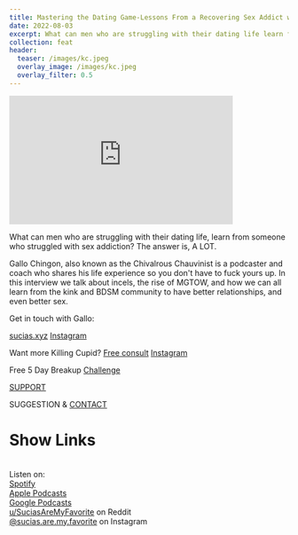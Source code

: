 ```yaml
---
title: Mastering the Dating Game-Lessons From a Recovering Sex Addict with Gallo Chingon
date: 2022-08-03
excerpt: What can men who are struggling with their dating life learn from a sex addict?
collection: feat
header:
  teaser: /images/kc.jpeg
  overlay_image: /images/kc.jpeg
  overlay_filter: 0.5
---
```


<iframe src='https://open.spotify.com/embed/episode/4YSJebUGmyOhfU0JbxNeKy' width='80%' height='232' frameborder='0' allowtransparency='true' allow='encrypted-media'></iframe>

What can men who are struggling with their dating life, learn from someone who struggled with sex addiction? The answer is, A LOT.

Gallo Chingon, also known as the Chivalrous Chauvinist is a podcaster and coach who shares his life experience so you don't have to fuck yours up. In this interview we talk about incels, the rise of MGTOW, and how we can all learn from the kink and BDSM community to have better relationships, and even better sex.

Get in touch with Gallo:

[sucias.xyz](https://sucias.xyz)
[Instagram](https://www.instagram.com/sucias.are.my.favorite)

Want more Killing Cupid?
[Free consult](https://app.squarespacescheduling.com/schedule.php?owner=26058093&appointmentType=32780901)
[Instagram](https://www.instagram.com/killingcupid__)

Free 5 Day Breakup [Challenge](https://www.killingcupid.com/5-day-breakup-challenge)

[SUPPORT](https://www.buymeacoffee.com/NadiaAni)

SUGGESTION & <a href="mailto:Nadia@KilllingCupid.com">CONTACT</a> 

# Show Links

<br> Listen on:
<br> [Spotify](https://open.spotify.com/show/3XjoipCU3QzeIaQAAQpBdW)  <a href='https://open.spotify.com/show/3XjoipCU3QzeIaQAAQpBdW'><i class='fab fa-spotify'></i></a>
<br> [Apple Podcasts](https://podcasts.apple.com/us/podcast/sucias-are-my-favorite/id1548173787)<i class='fas fa-podcast'></i>
<br> [Google Podcasts](https://podcasts.google.com/feed/aHR0cHM6Ly9hbmNob3IuZm0vcy80MjI0YzYzYy9wb2RjYXN0L3Jzcw)  <a href='https://podcasts.google.com/feed/aHR0cHM6Ly9hbmNob3IuZm0vcy80MjI0YzYzYy9wb2RjYXN0L3Jzcw'><i class='fab fa-google-play'></i></a>
<br> [u/SuciasAreMyFavorite](https://reddit.com/u/suciasaremyfavorite/submitted) on Reddit <a href='https://reddit.com/u/suciasaremyfavorite/submitted'><i class='fa-brands fa-square-reddit'></i></a>
<br> [@sucias.are.my.favorite](https://instagram.com/sucias.are.my.favorite) on Instagram  <a href='https://www.instagram.com/sucias.are.my.favorite'><i class='fa-brands fa-instagram-square'></i></a>
